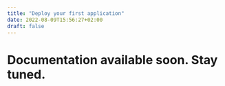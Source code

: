 ```yaml
---
title: "Deploy your first application"
date: 2022-08-09T15:56:27+02:00
draft: false
---
```


# Documentation available soon. Stay tuned.
